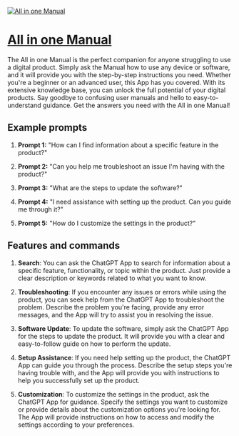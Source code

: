 [![All in one Manual](https://files.oaiusercontent.com/file-2VdMlYmteseZdpVzUYXXfOod?se=2123-10-17T01%3A22%3A08Z&sp=r&sv=2021-08-06&sr=b&rscc=max-age%3D31536000%2C%20immutable&rscd=attachment%3B%20filename%3D0c4178a7-4c65-498e-9997-cdf0e29cc3e7.png&sig=JpqgrhZXj1RL6R4DOaR/HOjXE6RKhyhoxxYUnuHOFE0%3D)](https://chat.openai.com/g/g-LN78Jw4p0-all-in-one-manual)

# [All in one Manual](https://chat.openai.com/g/g-LN78Jw4p0-all-in-one-manual)

The All in one Manual is the perfect companion for anyone struggling to use a digital product. Simply ask the Manual how to use any device or software, and it will provide you with the step-by-step instructions you need. Whether you're a beginner or an advanced user, this App has you covered. With its extensive knowledge base, you can unlock the full potential of your digital products. Say goodbye to confusing user manuals and hello to easy-to-understand guidance. Get the answers you need with the All in one Manual!

## Example prompts

1. **Prompt 1:** "How can I find information about a specific feature in the product?"

2. **Prompt 2:** "Can you help me troubleshoot an issue I'm having with the product?"

3. **Prompt 3:** "What are the steps to update the software?"

4. **Prompt 4:** "I need assistance with setting up the product. Can you guide me through it?"

5. **Prompt 5:** "How do I customize the settings in the product?"

## Features and commands

1. **Search**: You can ask the ChatGPT App to search for information about a specific feature, functionality, or topic within the product. Just provide a clear description or keywords related to what you want to know.

2. **Troubleshooting**: If you encounter any issues or errors while using the product, you can seek help from the ChatGPT App to troubleshoot the problem. Describe the problem you're facing, provide any error messages, and the App will try to assist you in resolving the issue.

3. **Software Update**: To update the software, simply ask the ChatGPT App for the steps to update the product. It will provide you with a clear and easy-to-follow guide on how to perform the update.

4. **Setup Assistance**: If you need help setting up the product, the ChatGPT App can guide you through the process. Describe the setup steps you're having trouble with, and the App will provide you with instructions to help you successfully set up the product.

5. **Customization**: To customize the settings in the product, ask the ChatGPT App for guidance. Specify the settings you want to customize or provide details about the customization options you're looking for. The App will provide instructions on how to access and modify the settings according to your preferences.
